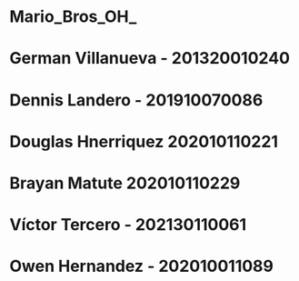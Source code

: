 # Mario_Bros_OH_
# German Villanueva - 201320010240  
# Dennis Landero - 201910070086
# Douglas Hnerriquez 202010110221
# Brayan Matute 202010110229
# Víctor Tercero - 202130110061
# Owen Hernandez - 202010011089
